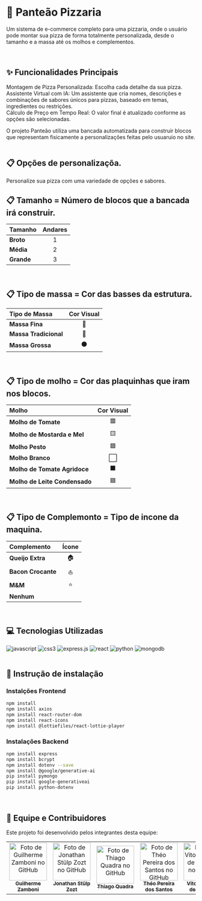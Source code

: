 # 🍕 Panteão Pizzaria
Um sistema de e-commerce completo para uma pizzaria, onde o usuário pode montar sua pizza de forma totalmente personalizada, desde o tamanho e a massa até os molhos e complementos.

<br>

## ✨ Funcionalidades Principais
Montagem de Pizza Personalizada: Escolha cada detalhe da sua pizza.<br>
Assistente Virtual com IA: Um assistente que cria nomes, descrições e combinações de sabores únicos para pizzas, baseado em temas, ingredientes ou restrições.<br>
Cálculo de Preço em Tempo Real: O valor final é atualizado conforme as opções são selecionadas.<br>

O projeto Panteão utiliza uma bancada automatizada para construir blocos que representam fisicamente a personalizações feitas pelo usuaruio no site. <br><br>


## 📋 Opções de personalizaçõa.
Personalize sua pizza com uma variedade de opções e sabores.




## 📋 Tamanho = Número de blocos que a bancada irá construir.
| Tamanho | Andares |
| :--- | :---: | 
| **Broto** | 1 | 
| **Média** | 2 |
| **Grande**| 3 | 
<br>

## 📋 Tipo de massa = Cor das basses da estrutura.
| Tipo de Massa | Cor Visual | 
| :--- | :---: | 
| **Massa Fina** | 🔴 | 
| **Massa Tradicional** | 🔵 | 
| **Massa Grossa** | ⚫ | 
<br>

## 📋 Tipo de molho = Cor das plaquinhas que iram nos blocos.
| Molho | Cor Visual | 
| :--- | :---: | 
| **Molho de Tomate** | 🟥 | 
| **Molho de Mostarda e Mel** | 🟨 | 
| **Molho Pesto** | 🟩 | 
| **Molho Branco** | ⬜ | 
| **Molho de Tomate Agridoce** | ⬛ | 
| **Molho de Leite Condensado** | 🟦 | 
<br>

## 📋 Tipo de Complemonto = Tipo de incone da maquina.
| Complemento | Ícone | 
| :--- | :---: | 
| **Queijo Extra** | 🏠 | 
| **Bacon Crocante** | ⛵ | 
| **M&M** | ⭐ | 
| **Nenhum** | | |


<br>


## 💻 Tecnologias Utilizadas
<img aling="center" alt="javascript" src="https://img.shields.io/badge/JavaScript-F7DF1E?style=for-the-badge&logo=javascript&logoColor=black">
<img aling="center" alt="css3" src="https://img.shields.io/badge/CSS3-1572B6?style=for-the-badge&logo=css3&logoColor=white">
<img aling="center" alt="express.js" src="https://img.shields.io/badge/Express.js-404D59?style=for-the-badge">
<img aling="center" alt="react" src="https://img.shields.io/badge/React-20232A?style=for-the-badge&logo=react&logoColor=61DAFB">
<img aling="center" alt="python" src="https://img.shields.io/badge/python-3670A0?style=for-the-badge&logo=python&logoColor=ffdd54">
<img aling="center" alt="mongodb" src="https://img.shields.io/badge/MongoDB-%234ea94b.svg?style=for-the-badge&logo=mongodb&logoColor=white">
<br><br>

## 💽 Instrução de instalação
### Instalções Frontend

```bash
npm install
npm install axios
npm install react-router-dom
npm install react-icons
npm install @lottiefiles/react-lottie-player
```

### Instalações Backend

```Bash
npm install express
npm install bcrypt
npm install dotenv --save
npm install @google/generative-ai
pip install pymongo
pip install google-generativeai
pip install python-dotenv
```


<br>

## 👥 Equipe e Contribuidores<br>
Este projeto foi desenvolvido pelos integrantes desta equipe:

<table>
<tr>
<td align="center">
<a href="https://github.com/GuilhermeZamboni32">
<img src="https://github.com/GuilhermeZamboni32.png" width="100px;" alt="Foto de Guilherme Zamboni no GitHub"/>
<br />
<sub><b>Guilherme Zamboni</b></sub>
</a>
</td>
<td align="center">
<a href="https://github.com/Jow-Sky">
<img src="https://github.com/Jow-Sky.png" width="100px;" alt="Foto de Jonathan Stülp Zozt no GitHub"/>
<br />
<sub><b>Jonathan Stülp Zozt</b></sub>
</a>
</td>
<td align="center">
<a href="https://github.com/thpixel-dev">
<img src="https://github.com/thpixel-dev.png" width="100px;" alt="Foto de Thiago Quadra no GitHub"/>
<br />
<sub><b>Thiago Quadra</b></sub>
</a>
</td>
<td align="center">
<a href="https://github.com/theojouki">
<img src="https://github.com/theojouki.png" width="100px;" alt="Foto de Théo Pereira dos Santos no GitHub"/>
<br />
<sub><b>Théo Pereira dos Santos</b></sub>
</a>
</td>
<td align="center">
<a href="https://github.com/CafeinaC4">
<img src="https://github.com/CafeinaC4.png" width="100px;" alt="Foto de Vitor Danielli de Oliveira no GitHub"/>
<br />
<sub><b>Vitor Danielli de Oliveira</b></sub>
</a>
</td>
</tr>
</table>

<br>
